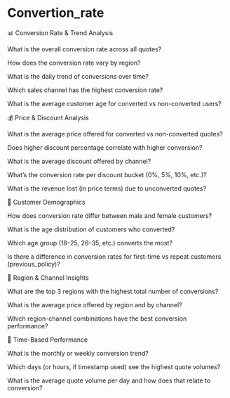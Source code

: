 # Convertion_rate

📊 Conversion Rate & Trend Analysis


What is the overall conversion rate across all quotes?

How does the conversion rate vary by region?

What is the daily trend of conversions over time?

Which sales channel has the highest conversion rate?

What is the average customer age for converted vs non-converted users?

💰 Price & Discount Analysis


What is the average price offered for converted vs non-converted quotes?

Does higher discount percentage correlate with higher conversion?

What is the average discount offered by channel?

What’s the conversion rate per discount bucket (0%, 5%, 10%, etc.)?

What is the revenue lost (in price terms) due to unconverted quotes?

👤 Customer Demographics


How does conversion rate differ between male and female customers?

What is the age distribution of customers who converted?

Which age group (18–25, 26–35, etc.) converts the most?

Is there a difference in conversion rates for first-time vs repeat customers (previous_policy)?

📍 Region & Channel Insights


What are the top 3 regions with the highest total number of conversions?

What is the average price offered by region and by channel?

Which region-channel combinations have the best conversion performance?

📆 Time-Based Performance


What is the monthly or weekly conversion trend?

Which days (or hours, if timestamp used) see the highest quote volumes?

What is the average quote volume per day and how does that relate to conversion?
